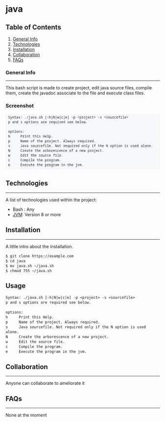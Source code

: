 # java
## Table of Contents
1. [General Info](#general-info)
2. [Technologies](#technologies)
3. [Installation](#installation)
4. [Collaboration](#collaboration)
5. [FAQs](#faqs)
### General Info
***
This bash script is made to create project, edit java source files, compile them, create the javadoc associate to the file and execute class files.
### Screenshot
![Image text](https://github.com/Thibaut17/java/blob/main/screenshot_java_help.png)
## Technologies
***
A list of technologies used within the project:
* Bash : Any
* [JVM](https://www.oracle.com/fr/java/technologies/javase-downloads.html): Version 8 or more
## Installation
***
A little intro about the installation. 
```
$ git clone https://example.com
$ cd java
$ mv java.sh ~/java.sh
$ chmod 755 ~/java.sh
```
## Usage
```
Syntax: ./java.sh [-h|N|w|c|e] -p <project> -s <sourcefile>
p and s options are required see below.

options:
h     Print this Help.
p     Name of the project. Always required.
s     Java sourcefile. Not required only if the N option is used alone.
N     Create the arborescence of a new project.
w     Edit the source file.
c     Compile the program.
e     Execute the program in the jvm.
```
## Collaboration
***
Anyone can collaborate to ameliorate it
## FAQs
***
None at the moment
